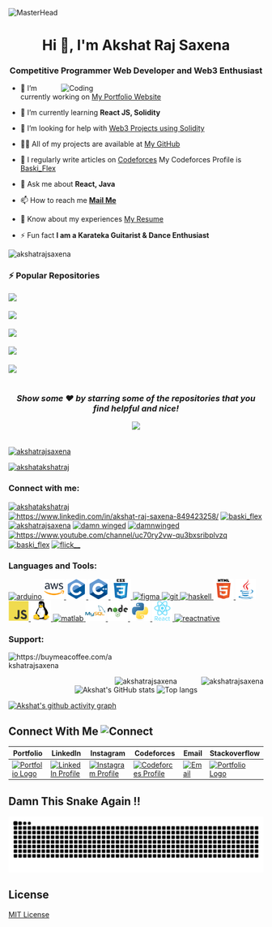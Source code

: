 ![MasterHead](https://user-images.githubusercontent.com/74038190/225813708-98b745f2-7d22-48cf-9150-083f1b00d6c9.gif)

<h1 align="center">Hi 👋, I'm Akshat Raj Saxena</h1>

<h3 align="center">Competitive Programmer Web Developer and Web3 Enthusiast</h3>


<img align="right" alt="Coding" width="400" src="https://cdn.dribbble.com/users/720825/screenshots/3253310/slim-jim-_dribbble_-_800x600_.gif">

- 🔭 I’m currently working on [My Portfolio Website](https://github.com/akshatrajsaxena/developerfolio)

- 🌱 I’m currently learning **React JS, Solidity**

- 🤝 I’m looking for help with [Web3 Projects using Solidity](https://github.com/buildspace/buildspace-projects)

- 👨‍💻 All of my projects are available at [My GitHub](https://github.com/akshatrajsaxena)

- 📝 I regularly write articles on [Codeforces](https://codeforces.com/blog/entry/129713) My Codeforces Profile is [Baski_Flex](https://codeforces.com/profile/Baski_Flex)

- 💬 Ask me about **React, Java**

- 📫 How to reach me **[Mail Me](mailto:akshat22054@iiitd.ac.in)**

- 📄 Know about my experiences [My Resume](https://drive.google.com/file/d/18fUNX3xVtS5-DxGFqS9TRmWOdVTLIe1U/view)

- ⚡ Fun fact **I am a Karateka Guitarist & Dance Enthusiast**

<p align="left"> <img src="https://komarev.com/ghpvc/?username=akshatrajsaxena&label=Profile%20views&color=0e75b6&style=flat" alt="akshatrajsaxena" /> </p>


###  ⚡ **Popular Repositories**

<a href="https://github.com/akshatrajsaxena/developerfolio">
  <img align="center" src="https://github-readme-stats.vercel.app/api/pin/?username=akshatrajsaxena&repo=developerfolio&theme=synthwave&icon_color=d30cb8&text_color=b8aec8"/>
</a>

<br>
<br>

<a href="https://github.com/akshatrajsaxena/lightning-algorithm">
  <img align="center" src="https://github-readme-stats.vercel.app/api/pin/?username=akshatrajsaxena&repo=lightning-algorithm&theme=synthwave&icon_color=d30cb8&text_color=b8aec8"/>
</a>

<br>
<br>

<a href="https://github.com/akshatrajsaxena/StickHeroGame">
  <img align="center" src="https://github-readme-stats.vercel.app/api/pin/?username=akshatrajsaxena&repo=StickHeroGame&theme=synthwave&icon_color=d30cb8&text_color=b8aec8"/>
</a>

<br>
<br>

<a href="https://github.com/akshatrajsaxena/Simple_Simulator_Assembler_Project">
  <img align="center" src="https://github-readme-stats.vercel.app/api/pin/?username=akshatrajsaxena&repo=Simple_Simulator_Assembler_Project&theme=synthwave&icon_color=d30cb8&text_color=b8aec8"/>
</a>

<br>
<br>

<a href="https://github.com/akshatrajsaxena/bfs_tracing">
  <img align="center" src="https://github-readme-stats.vercel.app/api/pin/?username=akshatrajsaxena&repo=bfs_tracing&theme=synthwave&icon_color=d30cb8&text_color=b8aec8"/>
</a>

<br>
<br>

<div align="center">

### *Show some ❤️ by starring some of the repositories that you find helpful and nice!*
</div>

<div align="center">
  <a target="_blank" href="https://akshatrajsaxena.netlify.app"><img src="https://img.shields.io/badge/-Portfolio-9999999?style=for-the-badge&logo=firefox&logoColor=white"></img></a>	
</div>

<br>

<p align="left"> <a href="https://github.com/ryo-ma/github-profile-trophy"><img src="https://github-profile-trophy.vercel.app/?username=akshatrajsaxena" alt="akshatrajsaxena" /></a> </p>

<p align="left"> <a href="https://twitter.com/akshatakshatraj" target="blank"><img src="https://img.shields.io/twitter/follow/akshatakshatraj?logo=twitter&style=for-the-badge" alt="akshatakshatraj" /></a> </p>

<h3 align="left">Connect with me:</h3>

<p align="left">
  
<a href="https://twitter.com/akshatakshatraj" target="blank"><img align="center" src="https://raw.githubusercontent.com/rahuldkjain/github-profile-readme-generator/master/src/images/icons/Social/twitter.svg" alt="akshatakshatraj" height="30" width="40" /></a>
<a href="https://www.linkedin.com/in/akshat-raj-saxena-849423258/" target="blank"><img align="center" src="https://raw.githubusercontent.com/rahuldkjain/github-profile-readme-generator/master/src/images/icons/Social/linked-in-alt.svg" alt="https://www.linkedin.com/in/akshat-raj-saxena-849423258/" height="30" width="40" /></a>
<a href="https://stackoverflow.com/users/26252685/baski-flex" target="blank"><img align="center" src="https://raw.githubusercontent.com/rahuldkjain/github-profile-readme-generator/master/src/images/icons/Social/stack-overflow.svg" alt="baski_flex" height="30" width="40" /></a>
<a href="https://codesandbox.com/u/akshatrajsaxena" target="blank"><img align="center" src="https://raw.githubusercontent.com/rahuldkjain/github-profile-readme-generator/master/src/images/icons/Social/codesandbox.svg" alt="akshatrajsaxena" height="30" width="40" /></a>
<a href="https://www.facebook.com/profile.php?id=61551255172681" target="blank"><img align="center" src="https://raw.githubusercontent.com/rahuldkjain/github-profile-readme-generator/master/src/images/icons/Social/facebook.svg" alt="damn winged" height="30" width="40" /></a>
<a href="https://instagram.com/damnwinged" target="blank"><img align="center" src="https://raw.githubusercontent.com/rahuldkjain/github-profile-readme-generator/master/src/images/icons/Social/instagram.svg" alt="damnwinged" height="30" width="40" /></a>
<a href="https://www.youtube.com/channel/UC70ry2vW-Qu3BXsRIBPlVZQ" target="blank"><img align="center" src="https://raw.githubusercontent.com/rahuldkjain/github-profile-readme-generator/master/src/images/icons/Social/youtube.svg" alt="https://www.youtube.com/channel/uc70ry2vw-qu3bxsribplvzq" height="30" width="40" /></a>
<a href="https://codeforces.com/profile/baski_flex" target="blank"><img align="center" src="https://raw.githubusercontent.com/rahuldkjain/github-profile-readme-generator/master/src/images/icons/Social/codeforces.svg" alt="baski_flex" height="30" width="40" /></a>
<a href="https://www.interviewbit.com/profile/akshatraj-saxena/" target="blank"><img align="center" src="https://raw.githubusercontent.com/rahuldkjain/github-profile-readme-generator/master/src/images/icons/Social/interview-bit.svg" alt="flick__" height="30" width="40" /></a>
</p>

<h3 align="left">Languages and Tools:</h3>

<p align="left"> <a href="https://www.arduino.cc/" target="_blank" rel="noreferrer"> <img src="https://cdn.worldvectorlogo.com/logos/arduino-1.svg" alt="arduino" width="40" height="40"/> </a> <a href="https://aws.amazon.com" target="_blank" rel="noreferrer"> <img src="https://raw.githubusercontent.com/devicons/devicon/master/icons/amazonwebservices/amazonwebservices-original-wordmark.svg" alt="aws" width="40" height="40"/> </a> <a href="https://www.cprogramming.com/" target="_blank" rel="noreferrer"> <img src="https://raw.githubusercontent.com/devicons/devicon/master/icons/c/c-original.svg" alt="c" width="40" height="40"/> </a> <a href="https://www.w3schools.com/cpp/" target="_blank" rel="noreferrer"> <img src="https://raw.githubusercontent.com/devicons/devicon/master/icons/cplusplus/cplusplus-original.svg" alt="cplusplus" width="40" height="40"/> </a> <a href="https://www.w3schools.com/css/" target="_blank" rel="noreferrer"> <img src="https://raw.githubusercontent.com/devicons/devicon/master/icons/css3/css3-original-wordmark.svg" alt="css3" width="40" height="40"/> </a> <a href="https://www.figma.com/" target="_blank" rel="noreferrer"> <img src="https://www.vectorlogo.zone/logos/figma/figma-icon.svg" alt="figma" width="40" height="40"/> </a> <a href="https://git-scm.com/" target="_blank" rel="noreferrer"> <img src="https://www.vectorlogo.zone/logos/git-scm/git-scm-icon.svg" alt="git" width="40" height="40"/> </a> <a href="https://www.haskell.org/" target="_blank" rel="noreferrer"> <img src="https://upload.wikimedia.org/wikipedia/commons/1/1c/Haskell-Logo.svg" alt="haskell" width="40" height="40"/> </a> <a href="https://www.w3.org/html/" target="_blank" rel="noreferrer"> <img src="https://raw.githubusercontent.com/devicons/devicon/master/icons/html5/html5-original-wordmark.svg" alt="html5" width="40" height="40"/> </a> <a href="https://www.java.com" target="_blank" rel="noreferrer"> <img src="https://raw.githubusercontent.com/devicons/devicon/master/icons/java/java-original.svg" alt="java" width="40" height="40"/> </a> <a href="https://developer.mozilla.org/en-US/docs/Web/JavaScript" target="_blank" rel="noreferrer"> <img src="https://raw.githubusercontent.com/devicons/devicon/master/icons/javascript/javascript-original.svg" alt="javascript" width="40" height="40"/> </a> <a href="https://www.linux.org/" target="_blank" rel="noreferrer"> <img src="https://raw.githubusercontent.com/devicons/devicon/master/icons/linux/linux-original.svg" alt="linux" width="40" height="40"/> </a> <a href="https://www.mathworks.com/" target="_blank" rel="noreferrer"> <img src="https://upload.wikimedia.org/wikipedia/commons/2/21/Matlab_Logo.png" alt="matlab" width="40" height="40"/> </a> <a href="https://www.mysql.com/" target="_blank" rel="noreferrer"> <img src="https://raw.githubusercontent.com/devicons/devicon/master/icons/mysql/mysql-original-wordmark.svg" alt="mysql" width="40" height="40"/> </a> <a href="https://nodejs.org" target="_blank" rel="noreferrer"> <img src="https://raw.githubusercontent.com/devicons/devicon/master/icons/nodejs/nodejs-original-wordmark.svg" alt="nodejs" width="40" height="40"/> </a> <a href="https://www.python.org" target="_blank" rel="noreferrer"> <img src="https://raw.githubusercontent.com/devicons/devicon/master/icons/python/python-original.svg" alt="python" width="40" height="40"/> </a> <a href="https://reactjs.org/" target="_blank" rel="noreferrer"> <img src="https://raw.githubusercontent.com/devicons/devicon/master/icons/react/react-original-wordmark.svg" alt="react" width="40" height="40"/> </a> <a href="https://reactnative.dev/" target="_blank" rel="noreferrer"> <img src="https://reactnative.dev/img/header_logo.svg" alt="reactnative" width="40" height="40"/> </a> </p>

<h3 align="left">Support:</h3>

<p><a href="https://www.buymeacoffee.com/akshatrajsaxena"> <img align="left" src="https://cdn.buymeacoffee.com/buttons/v2/default-yellow.png" height="50" width="210" alt="https://buymeacoffee.com/akshatrajsaxena" /></a></p><br><br>


<p><img align="left" src="https://github-readme-streak-stats.herokuapp.com/?user=akshatrajsaxena&" alt="akshatrajsaxena" /></p> 
<img align="right" src="http://github-profile-summary-cards.vercel.app/api/cards/most-commit-language?username=akshatrajsaxena&theme=ayu_mirage" alt="akshatrajsaxena" />


<div align="center">
<img alt="Akshat's GitHub stats" src="https://github-readme-stats.vercel.app/api?username=akshatrajsaxena&show_icons=true&theme=transparent"/>
<img alt="Top langs" src="https://github-readme-stats.vercel.app/api/top-langs/?username=akshatrajsaxena&layout=compact&&langs_count=8"/>
</div>

[![Akshat's github activity graph](https://github-readme-activity-graph.vercel.app/graph?username=akshatrajsaxena&theme=dracula)](https://github.com/akshatrajsaxena/github-readme-activity-graph)


## Connect With Me  <img src="https://media.tenor.com/k_FD58xnsicAAAAj/work-internet.gif" alt="Connect" width="60" height="60"/>

| Portfolio | LinkedIn | Instagram | Codeforces | Email | Stackoverflow |
|-----------|----------|-----------|----------|----------|-------|
| [<img src="https://m.media-amazon.com/images/I/41jLBhDISxL._AC_SY350_QL15_.jpg?f=webp" alt="Portfolio Logo" width="50" height="auto">](https://akshatrajsaxena.netlify.app/) | [<img src="https://cdn3d.iconscout.com/3d/free/thumb/free-linkedin-5214344-4353454.png?f=webp" alt="LinkedIn Profile" width="50" height="auto">](https://www.linkedin.com/in/akshat-raj-saxena-849423258/) | [<img src="https://cdn3d.iconscout.com/3d/free/thumb/free-instagram-7096205-5753427.png?f=webp" alt="Instagram Profile" width="50" height="auto">](https://www.instagram.com/damnwinged/) | [<img src="https://cdn.iconscout.com/icon/free/png-512/free-code-forces-3521352-2944796.png" alt="Codeforces Profile" width="40" height="auto">](https://codeforces.com/profile/Baski_Flex) | [<img src="https://cdn3d.iconscout.com/3d/premium/thumb/gmail-11382933-9148198.png" alt="Email" width="50" height="auto">](mailto:akshat22054@iiitd.ac.in) | [<img src="https://upload.wikimedia.org/wikipedia/commons/e/ef/Stack_Overflow_icon.svg" alt="Portfolio Logo" width="50" height="auto">](https://stackoverflow.com/users/26252685/baski-flex)






## Damn This Snake Again !!

![snake gif](https://github.com/akshatrajsaxena/akshatrajsaxena/blob/output/github-contribution-grid-snake.svg)

## License

[MIT License](https://github.com/akshatrajsaxena/akshatrajsaxena/blob/main/LICENSE)
